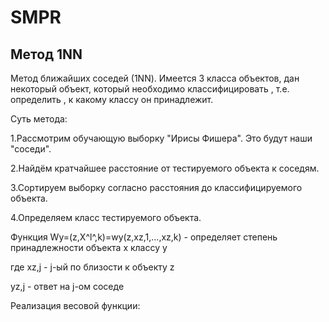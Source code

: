 # SMPR #

## Метод 1NN ##
Метод ближайших соседей (1NN). Имеется 3 класса объектов, дан некоторый объект, который необходимо классифицировать , т.е. определить , к какому классу он принадлежит.

Суть метода:

1.Рассмотрим обучающую выборку "Ирисы Фишера". Это будут наши "соседи".

2.Найдём кратчайшее расстояние от тестируемого объекта к соседям.

3.Сортируем выборку согласно расстояния до классифицируемого объекта.

4.Определяем класс тестируемого объекта.

Функция Wy=(z,X^l^,k)=wy(z,xz,1,...,xz,k) - определяет степень принадлежности объекта x классу y

где xz,j - j-ый по близости к объекту z

yz,j - ответ на j-ом соседе

Реализация весовой функции:
